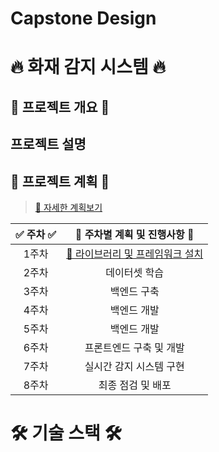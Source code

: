 # Capstone Design

# 🔥 화재 감지 시스템 🔥

## 🚀 프로젝트 개요 🚀

## 프로젝트 설명

## 📅 프로젝트 계획 📅

> [🔗 자세한 계획보기  ](./0_프로젝트%20계획/README.md)

| ✅ **주차** ✅ | 📝 **주차별 계획 및 진행사항** 📝 |
| :----------: | :---------------------------------: | 
| 1주차 | [🔗 라이브러리 및 프레임워크 설치](./1주차/README.md) | 
| 2주차 | 데이터셋 학습 |  
| 3주차 | 백엔드 구축 |  
| 4주차 | 백엔드 개발 | 
| 5주차 | 백엔드 개발 |
| 6주차 | 프론트엔드 구축 및 개발 |
| 7주차 | 실시간 감지 시스템 구현 |
| 8주차 | 최종 점검 및 배포 |

# 🛠️ 기술 스택 🛠️